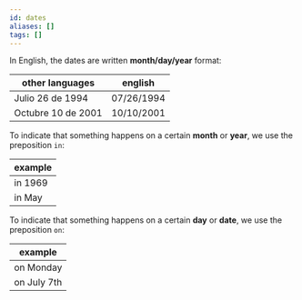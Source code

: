 ```yaml
---
id: dates
aliases: []
tags: []
---
```


In English, the dates are written **month/day/year** format:

| other languages    | english    |
| ------------------ | ---------- |
| Julio 26 de 1994   | 07/26/1994 |
| Octubre 10 de 2001 | 10/10/2001 |

To indicate that something happens on a certain **month** or **year**, we use the preposition `in`:

| example |
| ------- |
| in 1969 |
| in May  |

To indicate that something happens on a certain **day** or **date**, we use the preposition `on`:

| example     |
| ----------- |
| on Monday   |
| on July 7th |
